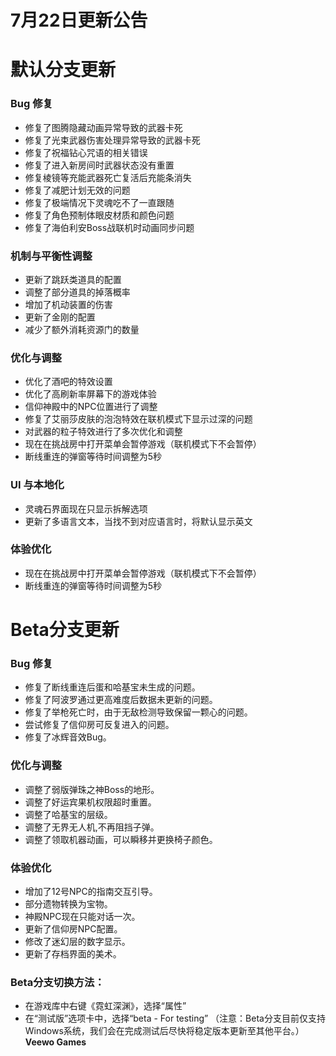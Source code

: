 # 7月22日更新公告

# 默认分支更新

### Bug 修复

* 修复了图腾隐藏动画异常导致的武器卡死
* 修复了光束武器伤害处理异常导致的武器卡死
* 修复了祝福钻心咒语的相关错误
* 修复了进入新房间时武器状态没有重置
* 修复棱镜等充能武器死亡复活后充能条消失
* 修复了减肥计划无效的问题
* 修复了极端情况下灵魂吃不了一直跟随
* 修复了角色预制体眼皮材质和颜色问题
* 修复了海伯利安Boss战联机时动画同步问题
### 机制与平衡性调整

* 更新了跳跃类道具的配置
* 调整了部分道具的掉落概率
* 增加了机动装置的伤害
* 更新了金刚的配置
* 减少了额外消耗资源门的数量
### 优化与调整

* 优化了酒吧的特效设置
* 优化了高刷新率屏幕下的游戏体验
* 信仰神殿中的NPC位置进行了调整
* 修复了艾丽莎皮肤的泡泡特效在联机模式下显示过深的问题
* 对武器的粒子特效进行了多次优化和调整
* 现在在挑战房中打开菜单会暂停游戏（联机模式下不会暂停）
* 断线重连的弹窗等待时间调整为5秒
### UI 与本地化

* 灵魂石界面现在只显示拆解选项
* 更新了多语言文本，当找不到对应语言时，将默认显示英文
### 体验优化

* 现在在挑战房中打开菜单会暂停游戏（联机模式下不会暂停）
* 断线重连的弹窗等待时间调整为5秒
# Beta分支更新

### Bug 修复

* 修复了断线重连后蛋和哈基宝未生成的问题。
* 修复了阿波罗通过更高难度后数据未更新的问题。
* 修复了举枪死亡时，由于无敌检测导致保留一颗心的问题。
* 尝试修复了信仰房可反复进入的问题。
* 修复了冰辉音效Bug。
### **优化与调整**

* 调整了弱版弹珠之神Boss的地形。
* 调整了好运宾果机权限超时重置。
* 调整了哈基宝的层级。
* 调整了无界无人机,不再阻挡子弹。
* 调整了领取机器动画，可以瞬移并更换椅子颜色。
### **体验优化**

* 增加了12号NPC的指南交互引导。
* 部分遗物转换为宝物。
* 神殿NPC现在只能对话一次。
* 更新了信仰房NPC配置。
* 修改了迷幻层的数字显示。
* 更新了存档界面的美术。
### Beta分支切换方法：

* 在游戏库中右键《霓虹深渊》，选择“属性”
* 在“测试版”选项卡中，选择“beta - For testing”
（注意：Beta分支目前仅支持Windows系统，我们会在完成测试后尽快将稳定版本更新至其他平台。）
**Veewo Games**

